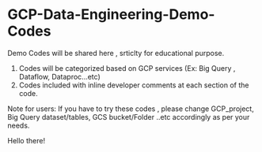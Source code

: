 # GCP-Data-Engineering-Demo-Codes
Demo Codes will be shared here , srticlty for educational purpose.

1. Codes will be categorized based on GCP services (Ex: Big Query , Dataflow, Dataproc...etc)
2. Codes included with inline developer comments at each section of the code.

Note for users:  If you have to try these codes , please change GCP_project, Big Query dataset/tables, GCS bucket/Folder ..etc accordingly as per your needs.

Hello there!

